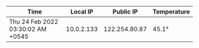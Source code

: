 | Time     | Local IP | Public IP | Temperature |
| ----------- | ----------- | ----------- | ----------- |
| Thu 24 Feb 2022 03:30:02 AM +0545      | 10.0.2.133     | 122.254.80.87  | 45.1° |

